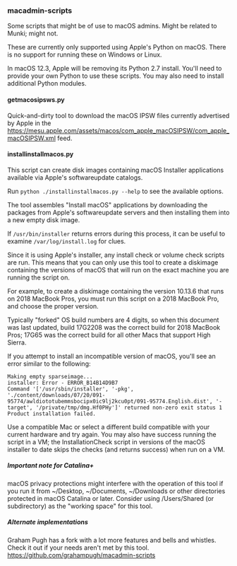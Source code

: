 ### macadmin-scripts

Some scripts that might be of use to macOS admins. Might be related to Munki;
might not.

These are currently only supported using Apple's Python on macOS. There is no support for running these on Windows or Linux.

In macOS 12.3, Apple will be removing its Python 2.7 install. You'll need to provide your own Python to use these scripts. You may also need to install additional Python modules.

#### getmacosipsws.py

Quick-and-dirty tool to download the macOS IPSW files currently advertised by Apple in the https://mesu.apple.com/assets/macos/com_apple_macOSIPSW/com_apple_macOSIPSW.xml feed.

#### installinstallmacos.py

This script can create disk images containing macOS Installer applications available via Apple's softwareupdate catalogs.

Run `python ./installinstallmacos.py --help` to see the available options.

The tool assembles "Install macOS" applications by downloading the packages from Apple's softwareupdate servers and then installing them into a new empty disk image.

If `/usr/bin/installer` returns errors during this process, it can be useful to examine `/var/log/install.log` for clues.

Since it is using Apple's installer, any install check or volume check scripts are run. This means that you can only use this tool to create a diskimage containing the versions of macOS that will run on the exact machine you are running the script on.

For example, to create a diskimage containing the version 10.13.6 that runs on 2018 MacBook Pros, you must run this script on a 2018 MacBook Pro, and choose the proper version.

Typically "forked" OS build numbers are 4 digits, so when this document was last updated, build 17G2208 was the correct build for 2018 MacBook Pros; 17G65 was the correct build for all other Macs that support High Sierra.

If you attempt to install an incompatible version of macOS, you'll see an error similar to the following:

```
Making empty sparseimage...
installer: Error - ERROR_B14B14D9B7
Command '['/usr/sbin/installer', '-pkg', './content/downloads/07/20/091-95774/awldiototubemmsbocipx0ic9lj2kcu0pt/091-95774.English.dist', '-target', '/private/tmp/dmg.Hf0PHy']' returned non-zero exit status 1
Product installation failed.
```

Use a compatible Mac or select a different build compatible with your current hardware and try again. You may also have success running the script in a VM; the InstallationCheck script in versions of the macOS installer to date skips the checks (and returns success) when run on a VM. 

##### Important note for Catalina+
macOS privacy protections might interfere with the operation of this tool if you run it from ~/Desktop, ~/Documents, ~/Downloads or other directories protected in macOS Catalina or later. Consider using /Users/Shared (or subdirectory) as the "working space" for this tool.


##### Alternate implementations
Graham Pugh has a fork with a lot more features and bells and whistles. Check it out if your needs aren't met by this tool.
https://github.com/grahampugh/macadmin-scripts

